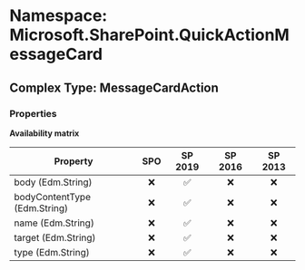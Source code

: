 # Namespace: Microsoft.SharePoint.QuickActionMessageCard

## Complex Type: MessageCardAction

### Properties

**Availability matrix**

Property | SPO | SP 2019 | SP 2016 | SP 2013
----------|:---:|:-------:|:-------:|:-------:
body (Edm.String) | ❌ | ✅ | ❌ | ❌
bodyContentType (Edm.String) | ❌ | ✅ | ❌ | ❌
name (Edm.String) | ❌ | ✅ | ❌ | ❌
target (Edm.String) | ❌ | ✅ | ❌ | ❌
type (Edm.String) | ❌ | ✅ | ❌ | ❌
